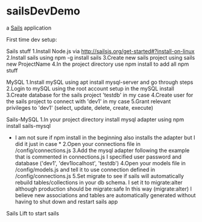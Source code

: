 # sailsDevDemo

a [Sails](http://sailsjs.org) application

First time dev setup:

Sails stuff
1.Install Node.js via http://sailsjs.org/get-started#?install-on-linux
2.Install sails using npm -g install sails
3.Create new sails project using sails new ProjectName
4.In the project directory use npm install to add all npm stuff 

MySQL
1.Install mySQL using apt install mysql-server and go through steps
2.Login to mySQL using the root account setup in the mySQL install
3.Create database for the sails project 'testdb' in my case
4.Create user for the sails project to connect with 'dev1' in my case
5.Grant relevant privileges to 'dev1' (select, update, delete, create, execute)

Sails-MySQL 
1.In your project directory install mysql adapter using npm install sails-mysql
  * I am not sure if npm install in the beginning also installs the adapter
    but I did it just in case *
2.Open your connections file in /config/connections.js
3.Add the mysql adapter following the example that is commented in connections.js
  I specified user password and database ('dev1', 'dev1localhost', 'testdb')
4.Open your models file in /config/models.js and tell it to use connection
  defined in /config/connections.js
5.Set migrate to see if sails will automatically rebuild tables/collections
  in your db schema. I set it to migrate:alter although production should be
  migrate:safe
  In this way (migrate:alter) I believe new associations and tables are
  automatically generated without having to shut down and restart sails app

Sails Lift to start sails

